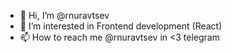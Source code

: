 - 👋 Hi, I’m @rnuravtsev
- 👀 I’m interested in Frontend development (React)
- 📫 How to reach me @rnuravtsev in <3 telegram

<!---
rnuravtsev/rnuravtsev is a ✨ special ✨ repository because its `README.md` (this file) appears on your GitHub profile.
You can click the Preview link to take a look at your changes.
--->
